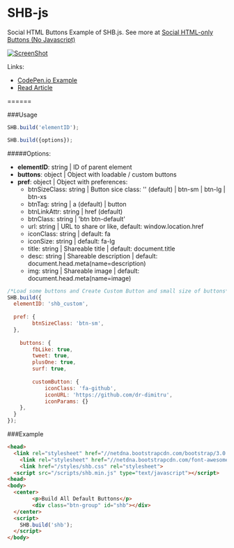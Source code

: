 SHB-js
======

Social HTML Buttons
Example of SHB.js. See more at [Social HTML-only Buttons (No Javascript)](https://veliovgroup.com/article/QTA2494eT8ThrqcZi)

[![ScreenShot](https://veliovgroup.com/uploads/big-yHsFfEQdXHNXqmJ7r.png)](http://codepen.io/OstrIO/pen/tHvui)

Links:
 - [CodePen.io Example](http://codepen.io/OstrIO/pen/tHvui)
 - [Read Article](https://veliovgroup.com/article/QTA2494eT8ThrqcZi/social-share-buttons)

======

###Usage
```javascript
SHB.build('elementID');
```

```javascript
SHB.build({options});
```

#####Options:
 
 - **elementID**: string | ID of parent element
 - **buttons**: object | Object with loadable / custom buttons
 - **pref**: object | Object with preferences:
    - btnSizeClass: string | Button sice class: '' (default) | btn-sm | btn-lg | btn-xs
    - btnTag: string | a (default) | button
    - btnLinkAttr: string | href (default)
    - btnClass: string | 'btn btn-default'
    - url: string | URL to share or like, default: window.location.href
    - iconClass: string | default: fa
    - iconSize: string | default: fa-lg
    - title: string | Shareable title | default: document.title
    - desc: string | Shareable description | default: document.head.meta(name=description)
    - img: string | Shareable image | default: document.head.meta(name=image)
 

```javascript
/*Load some buttons and Create Custom Button and small size of buttons*/
SHB.build({
  elementID: 'shb_custom',
  
  pref: {
		btnSizeClass: 'btn-sm',
  },
  
	buttons: {
		fbLike: true,
		tweet: true,
		plusOne: true,
		surf: true,
		
		customButton: {
			iconClass: 'fa-github',
			iconURL: 'https://github.com/dr-dimitru',
			iconParams: {} 
  	},
  }
});
```


###Example
```html
<head>
  <link rel="stylesheet" href="//netdna.bootstrapcdn.com/bootstrap/3.0.0/css/bootstrap.min.css">
	<link rel="stylesheet" href="//netdna.bootstrapcdn.com/font-awesome/4.0.3/css/font-awesome.css">
	<link href="/styles/shb.css" rel="stylesheet">
  <script src="/scripts/shb.min.js" type="text/javascript"></script>
<head>
<body>
  <center>
		<p>Build All Default Buttons</p>
		<div class="btn-group" id="shb"></div>
  </center>
  <script>
    SHB.build('shb');
  </script>
</body>
```
